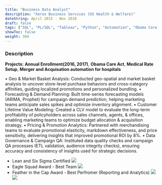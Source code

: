```yaml
---
title: "Business Data Analyst"
description: "Xerox Business Services (US Health & Welfare)"
dateString: April 2015 - Nov 2018
draft: false
tags: ["SQL", "PL/SQL", "Tableau", "Python", "Automation", "Obama Care Act", "Healthcare", "Python", "Stored Procedure", "Agile(JIRA)", "Requirement Gathering", "Relational Database Management System", "RDBMS", "Sybase", "Medicare", "Medicaid", "Data Anonymization", "data analysis", "data management", "Machine Learning", "Data science", "Documentation", "PHI", "PII", "Tableau", "Hospital Data", "EHR", "COBRA", "STD", "LTD", "BHP", "Medical", "Premium", "Billing", "Payroll", "CPT", "Claims", "Underwriting", "User Acceptance Testing", "VLOOKUP", "VBA", "Pivot Table", "HPQC", "Software testing", "Agile", "BRDs", "Jira"]
showToc: false
weight: 304
--- 
```


### Description

**Projects:** **Annual Enrollment(2016, 2017)**, **Obama Care Act**, **Medical Rate Setup**, **Merger and Acquisation automation for hospitals**

•	Geo & Market Basket Analysis: Conducted geo-spatial and market basket analysis to uncover store-level purchase behaviors and cross-category affinities, guiding localized promotions and personalized bundling.
•	Forecasting & Demand Planning: Built time-series forecasting models (ARIMA, Prophet) for campaign demand prediction, helping marketing teams anticipate sales spikes and optimize inventory alignment.
•	Customer Lifetime Value Modeling: Created a CLV model to evaluate the long-term profitability of policyholders across sales channels, agents, & offices, enabling marketing teams to optimize budget allocation & acquisition strategy.
•	Pricing & Promotion Analytics: Partnered with merchandising teams to evaluate promotional elasticity, markdown effectiveness, and price sensitivity, delivering insights that improved promotional ROI by 8%.
•	Data Governance & Campaign QA: Instituted data quality checks and campaign QA processes (ETL validation, audience integrity checks), ensuring accuracy and consistency of insights used for strategic decisions.

- Lean and Six Sigma Certified
![](/experience/Conduent/LeanSixSigma.png#center)
- Eagle Squad Award - Best Team
![](/experience/XeroxBusinessServices/Award-Eagle.png#center)
- Feather in the Cap Award - Best Perfromer (Reporting and Analytics)
![](/experience/XeroxBusinessServices/Award-Feather.png#center)
![](/experience/XeroxBusinessServices/img1.jpg#center)
